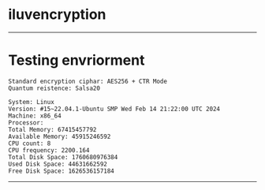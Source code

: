 # iluvencryption
---

# Testing envriorment

```
Standard encryption ciphar: AES256 + CTR Mode
Quantum reistence: Salsa20
```

```
System: Linux
Version: #15~22.04.1-Ubuntu SMP Wed Feb 14 21:22:00 UTC 2024
Machine: x86_64
Processor: 
Total Memory: 67415457792
Available Memory: 45915246592
CPU count: 8
CPU frequency: 2200.164
Total Disk Space: 1760680976384
Used Disk Space: 44631662592
Free Disk Space: 1626536157184
```

---
